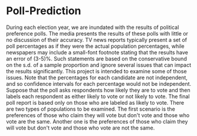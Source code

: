 # Poll-Prediction
During each election year, we are inundated with the results of political preference polls. The media presents the results of these polls with little or no discussion of their accuracy. TV news reports typically present a set of poll percentages as if they were the actual population percentages, while newspapers may include a small-font footnote stating that the results have an error of (3-5)%. Such statements are based on the conservative bound on the s.d. of a sample proportion and ignore several issues that can impact the results significantly. This project is intended to examine some of those issues. Note that the percentages for each candidate are not independent, and so confidence intervals for each percentage would not be independent. Suppose that the poll asks respondents how likely they are to vote and then labels each respondent as either likely to vote or not likely to vote. The final poll report is based only on those who are labeled as likely to vote. There are two types of populations to be examined. The first scenario is the preferences of those who claim they will vote but don't vote and those who vote are the same. Another one is the preferences of those who claim they will vote but don't vote and those who vote are not the same.
